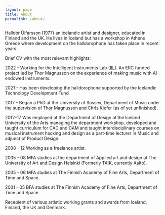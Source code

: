 ```yaml
---
layout: page
title: About
permalink: /about/
---
```


Halldór Úlfarsson (1977) an icelandic artist and designer, educated in Finland and the UK. He lives in Iceland but has a workshop in Athens Greece where development on the halldorophone has taken place in recent years.

Brief CV with the most relevant highlights:

2022 - Working for the Intelligent Instruments Lab ([IIL](https://iil.is)). An ERC funded project led by Thor Magnusson on the experience of making music with AI endowed instruments.

2021 - Has been developing the halldorophone supported by the Icelandic Technology Development Fund

2017 - Began a PhD at the University of Sussex, Department of Music under the supervision of Thor Magnusson and Chris Kiefer (as of yet unfinished).

2012-17 Was employed at the Department of Design at the Iceland University of the Arts managing the department workshop, developed and taught curriculum for CAD and CAM and taught interdisciplinary courses on musical instrument hacking and design as a part-time lecturer in Music and adjunct of Product Design.

2008 - 12 Working as a freelance artist.

2005 - 08
MFA studies at the department of Applied art and design at The University of Art and Design Helsinki (Formerly TAIK, currently Aalto).

2005 - 06
MFA studies at The Finnish Academy of Fine Arts, Department of Time and Space.

2001 - 05
BFA studies at The Finnish Academy of Fine Arts, Department of Time and Space.

Recepient of various artistic working grants and awards from Iceland, Finland, the UK and Denmark.
